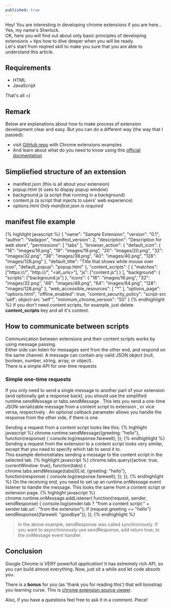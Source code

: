 ```yaml
---
published: true
---
```

Hey! You are interesting in developing chrome extensions if you are here... Yes, my name's Sherlock.  
OK, here you will find out about only basic principles of developing extensions + tips how to dive deeper when you will be ready.  
Let's start from reqired skill to make you sure that you are able to understand this article.
## Requirements

- HTML
- JavaScript

That's all =)
## Remark 
Below are explanations about how to make process of extension development clear and easy.
But you can do a different way (the way that I passed):

- visit [GitHub repo](https://github.com/orbitbot/chrome-extensions-examples) with Chrome extensions examples 
- And learn about what do you need to know using this [official docmentation](https://developer.chrome.com/extensions/devguide)

## Simpliefied structure of an extension

- manifest.json (this is all about your extension)
- popup.html (it uses to dispay popup window)
- background.js (a script that running in a background)
- content.js (a script that injects to users' web experience)
- options.html
_Only manifest.json is required_ 

## manifest file example
{% highlight javascript %}
{
    "name": "Sample Extension",
    "version": "0.1",
    "author": "Vadagon",
    "manifest_version": 2,
    "description": "Description for web store",
    "permissions": [
        "tabs"
    ],
    "browser_action": {
        "default_icon": {
            "16": "images/16.png",
            "19": "images/19.png",
            "20": "images/20.png",
            "32": "images/32.png",
            "38": "images/38.png",
            "40": "images/40.png",
            "128": "images/128.png"
        },
        "default_title": "Title that shows while mouse over icon",
        "default_popup": "popup.html"
    },
    "content_scripts": [
    	{
          "matches": ["https://*/*", "http://*/*", "<all_urls>"],
          "js": ["content.js"]
    	}
  	],
    "background": {
        "scripts": ["background.js"]
    },
    "icons": {
        "16": "images/16.png",
        "32": "images/32.png",
        "48": "images/48.png",
        "64": "images/64.png",
        "128": "images/128.png"
    },
    "web_accessible_resources": [
        "*"
    ],
    "options_page": "options.html",
    "offline_enabled": true,
    "content_security_policy": "script-src 'self'; object-src 'self'",
    "minimum_chrome_version": "50"
}
{% endhighlight %}
If you don't need content scripts, for example, just delete **content_scripts** key and all it's content.
## How to communicate between scripts
Communication between extensions and their content scripts works by using message passing.  
Either side can listen for messages sent from the other end, and respond on the same channel. A message can contain any valid JSON object (null, boolean, number, string, array, or object).  
There is a simple API for one-time requests
### Simple one-time requests
If you only need to send a single message to another part of your extension (and optionally get a response back), you should use the simplified runtime.sendMessage or tabs.sendMessage . This lets you send a one-time JSON-serializable message from a content script to extension , or vice versa, respectively . An optional callback parameter allows you handle the response from the other side, if there is one.

Sending a request from a content script looks like this:
{% highlight javascript %}
  chrome.runtime.sendMessage({greeting: "hello"}, function(response) {
    console.log(response.farewell);
  });
{% endhighlight %}
Sending a request from the extension to a content script looks very similar, except that you need to specify which tab to send it to.   
This example demonstrates sending a message to the content script in the selected tab.
{% highlight javascript %}
  chrome.tabs.query({active: true, currentWindow: true}, function(tabs) {
    chrome.tabs.sendMessage(tabs[0].id, {greeting: "hello"}, function(response) {
      console.log(response.farewell);
    });
  });
{% endhighlight %}
On the receiving end, you need to set up an runtime.onMessage event listener to handle the message. This looks the same from a content script or extension page.
{% highlight javascript %}
  chrome.runtime.onMessage.addListener(
    function(request, sender, sendResponse) {
      console.log(sender.tab ?
                  "from a content script:" + sender.tab.url :
                  "from the extension");
      if (request.greeting == "hello")
        sendResponse({farewell: "goodbye"});
    }); 
{% endhighlight %}

> In the above example, sendResponse was called synchronously. If you want to asynchronously use sendResponse, add return true; to the onMessage event handler.

## Conclusion
Google Chrome is VERY powerfull _application_! It has extremely rich API, so you can build almost everything. Now, just sit a while and let code absorb you.   

There is a **bonus** for you (as 'thank you for reading this') that will boostrap you learning curse. This is  [chrome extension source viewer](https://chrome.google.com/webstore/detail/chrome-extension-source-v/jifpbeccnghkjeaalbbjmodiffmgedin).

Also, if you have a questions feel free to ask it in a comment. Piece!
